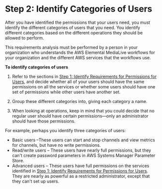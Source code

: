 # Step 2: Identify Categories of Users<a name="setup-user-step-2"></a>

After you have identified the permissions that your users need, you must identify the different categories of users that you need\. You identify different categories based on the different operations they should be allowed to perform\. 

This requirements analysis must be performed by a person in your organization who understands the AWS Elemental MediaLive workflows for your organization and the different AWS services that the workflows use\.

**To identify categories of users**

1. Refer to the sections in [Step 1: Identify Requirements for Permissions for Users](setup-user-step-1.md), and decide whether all of your users should have the same permissions on all the services or whether some users should have one set of permissions while other users have another set\.

1. Group these different categories into, giving each category a name\. 

1. When looking at operations, keep in mind that you could decide that no regular user should have certain permissions—only an administrator should have those permissions\. 

For example, perhaps you identify three categories of users:
+ Basic users –These users can start and stop channels and view metrics for channels, but have no write permissions\.
+ Read/write users – These users have nearly full permissions, but they can't create password parameters in AWS Systems Manager Parameter Store\.
+ Advanced users – These users have full permissions on the services identified in [Step 1: Identify Requirements for Permissions for Users](setup-user-step-1.md)\. They are nearly as powerful as a restricted administrator, except that they can't set up users\.